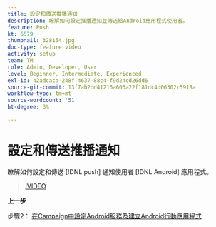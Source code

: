 ```yaml
---
title: 設定和傳送推播通知
description: 瞭解如何設定推播通知並傳送給Android應用程式使用者。
feature: Push
kt: 6579
thumbnail: 328154.jpg
doc-type: feature video
activity: setup
team: TM
role: Admin, Developer, User
level: Beginner, Intermediate, Experienced
exl-id: 42adcaca-248f-4637-88c4-f9d24cd26dd6
source-git-commit: 13f7ab2dd41216a603a22f181dc4d06302c5918a
workflow-type: tm+mt
source-wordcount: '51'
ht-degree: 3%

---
```


# 設定和傳送推播通知

瞭解如何設定和傳送 [!DNL push] 通知使用者 [!DNL Android] 應用程式。

>[!VIDEO](https://video.tv.adobe.com/v/328154?quality=12&learn=on)

**上一步**

步驟2： [在Campaign中設定Android服務及建立Android行動應用程式](/help/tutorial-getting-started-with-push-notifications-for-android/configuring-an-android-service-in-campaign.md)

